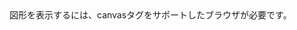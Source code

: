 <html>
  <head>
    <!-- ©satoshiinu3104 -->
    <title>タイピングゲームby.さとしいぬ</title>
  </head>
  <body>
<canvas id="sample" width="512" height="512">
図形を表示するには、canvasタグをサポートしたブラウザが必要です。
</canvas>
<script>
  //変数作り
  var canvas = document.getElementById('sample');
  var context = canvas.getContext('2d');
  key="";
  context.font="50px MS Mincho";
  title=true;
  doplayinggame=false;
  var bg = new Object();
  bg.img = new Image();
  bg.img.src = 'bg_1.png';
  
  
  
  
  function main() {  
  //毎回の初期化
  key="";
  
  if (title) {
  
  context.drawImage (bg,0,0,512,512)
  
  
  }
  
  if (doplayinggame) {
  window.addEventListener('DOMContentLoaded', function(){
  window.addEventListener("keydown", function(e){
  e.preventDefault();
  console.log(e.key);
  key=e.key;
  
  
  //描画
  context.fillText(key,Math.random()*512,Math.random()*512);
  
  
  
  });
  });
  }
  
  
  
  //次のフレームへ（ループ）
  requestAnimationFrame(main);
  };
  addEventListener("load", main(), false);
</script>
</body>
</html>
